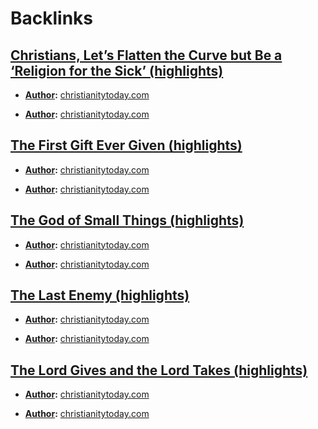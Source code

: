
# Backlinks
## [Christians, Let’s Flatten the Curve but Be a ‘Religion for the Sick’ (highlights)](<Christians, Let’s Flatten the Curve but Be a ‘Religion for the Sick’ (highlights).md>)
- **[Author](<Author.md>):** [christianitytoday.com](<christianitytoday.com.md>)

- **[Author](<Author.md>):** [christianitytoday.com](<christianitytoday.com.md>)

## [The First Gift Ever Given (highlights)](<The First Gift Ever Given (highlights).md>)
- **[Author](<Author.md>):** [christianitytoday.com](<christianitytoday.com.md>)

- **[Author](<Author.md>):** [christianitytoday.com](<christianitytoday.com.md>)

## [The God of Small Things (highlights)](<The God of Small Things (highlights).md>)
- **[Author](<Author.md>):** [christianitytoday.com](<christianitytoday.com.md>)

- **[Author](<Author.md>):** [christianitytoday.com](<christianitytoday.com.md>)

## [The Last Enemy (highlights)](<The Last Enemy (highlights).md>)
- **[Author](<Author.md>):** [christianitytoday.com](<christianitytoday.com.md>)

- **[Author](<Author.md>):** [christianitytoday.com](<christianitytoday.com.md>)

## [The Lord Gives and the Lord Takes (highlights)](<The Lord Gives and the Lord Takes (highlights).md>)
- **[Author](<Author.md>):** [christianitytoday.com](<christianitytoday.com.md>)

- **[Author](<Author.md>):** [christianitytoday.com](<christianitytoday.com.md>)

